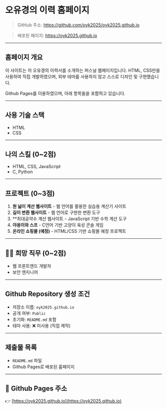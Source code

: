 # 오유경의 이력 홈페이지

> GitHub 주소: https://github.com/oyk2025/oyk2025.github.io

> 배포된 페이지: https://oyk2025.github.io

---

## 홈페이지 개요

이 사이트는 저 오유경의 이력서를 소개하는 퍼스널 웹페이지입니다. HTML, CSS만을 사용하여 직접 개발하였으며, 외부 테마를 사용하지 않고 스스로 디자인 및 구현했습니다. 

Github Pages를 이용하였으며, 아래 항목들을 포함하고 있습니다.

---

##  사용 기술 스택

- HTML
- CSS

---

## 나의 스킬 (0~2점)

- HTML, CSS, JavaScript
- C, Python

---

## 프로젝트 (0~3점)

1. **원 넓이 계산 웹사이트** - 웹 언어를 활용한 실습용 계산기 사이트
2. **길이 변환 웹사이트** - 웹 언어로 구현한 변환 도구
3. **최대공약수 계산 웹사이트 - JavaScript 기반 수학 계산 도구
4. **야옹이와 스프** - C언어 기반 고양이 육성 콘솔 게임
5. **온라인 쇼핑몰 (예정)** - HTML/CSS 기반 쇼핑몰 예정 프로젝트

---

## 🧑‍🎓 희망 직무 (0~2점)

- 웹 프론트엔드 개발자
- 보안 엔지니어

---

## Github Repository 생성 조건

- 저장소 이름: `oyk2025.github.io`
- 공개 여부: `Public`
- 초기화: `README.md` 포함
- 테마 사용: ❌ 미사용 (직접 제작)
---

## 제출물 목록

- `README.md` 파일  
- Github Pages로 배포된 홈페이지

---

## 🔗 Github Pages 주소

👉 [https://oyk2025.github.io](https://oyk2025.github.io)
